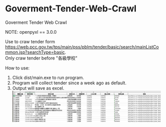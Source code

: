 # Goverment-Tender-Web-Crawl
Goverment Tender Web Crawl
  
NOTE: openpyxl == 3.0.0  
  
Use to craw tender form https://web.pcc.gov.tw/tps/main/pss/pblm/tender/basic/search/mainListCommon.jsp?searchType=basic.  
Only craw tender before "各級學校"  

How to use:  
  1. Click dist/main.exe to run program.  
  2. Program will collect tender since a week ago as default.  
  3. Output will save as excel.  
![image](https://github.com/david22294/Goverment-Tender-Web-Crawl/blob/main/example/image/ExcelOutput.PNG)
